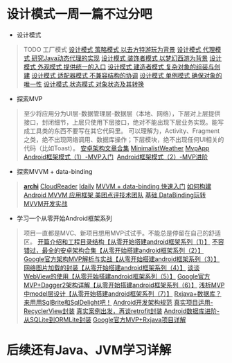 设计模式一周一篇不过分吧
===================
- 设计模式
> TODO 工厂模式
> [设计模式 策略模式 以去方特游玩为背景](http://www.jianshu.com/p/4c3df0b59573)
> [设计模式 代理模式 研究Java动态代理的实现](http://www.jianshu.com/p/0a1cecb54d2a)
> [设计模式 装饰者模式 以梦幻西游为背景](http://www.jianshu.com/p/87e6abc39451)
> [设计模式 外观模式 提供统一的入口](http://www.jianshu.com/p/460d7eb9b3fc)
> [设计模式 建造者模式 复杂对象的组装与创建](http://www.jianshu.com/p/f384b0063887)
> [设计模式 适配器模式 不兼容结构的协调](http://www.jianshu.com/p/43182d6dcd0e)
> [设计模式 单例模式 确保对象的唯一性](http://www.jianshu.com/p/971394406d06)
> [设计模式 状态模式 对象状态及其转换](http://www.jianshu.com/p/b1a09a02659f)

- 探索MVP
>至少将应用分为UI层-数据管理层-数据层（本地、网络），下层对上层提供接口，封闭细节，上层只使用下层接口，绝对不能出现下层业务实现。能写成工具类的东西不要写在其它代码里。
可以理解为，Activity、Fragment之类，绝不出现网络调用、数据库操作；下层模块，绝不出现任何UI相关的代码（比如Toast）。
>[安卓架构文章合集](http://www.jianshu.com/p/1f21e1d375aa)
>[MinimalistWeather](https://github.com/BaronZ88/MinimalistWeather)
>[MvpApp](https://github.com/Rukey7/MvpApp)
>[Android框架模式（1）-MVP入门](http://blog.csdn.net/duo2005duo/article/details/50594757)
> [Android框架模式（2）-MVP进阶](http://blog.csdn.net/duo2005duo/article/details/50778321)
> 
>

- 探索MVVM + data-binding
>**[archi](https://github.com/ivacf/archi)**
>[CloudReader](https://github.com/youlookwhat/CloudReader)
>[Idaily](https://github.com/liuguangqiang/Idaily)
>[MVVM + data-binding 快速入门](http://blog.csdn.net/nothingl3/article/details/52352813)
>[如何构建Android MVVM 应用框架 美团点评技术团队](https://zhuanlan.zhihu.com/p/23772285?utm_source=qq&utm_medium=social)
>[基础 DataBinding玩转MVVM开发实战](http://blog.csdn.net/donkor_/article/details/54598215)
>
>
>

- 学习一个从零开始Android框架系列
>项目一直都是MVC、新项目想用MVP试试手。不能总是停留在自己的舒适区。
>[开篇介绍和工程目录结构【从零开始搭建android框架系列（1）】](http://www.jianshu.com/p/d0fee882a0fe)
>[不容错过，最全的安卓架构合集【从零开始搭建android框架系列（2）】](http://www.jianshu.com/p/1f21e1d375aa)
>[Google官方架构MVP解析与实战【从零开始搭建android框架系列（3）】](http://www.jianshu.com/p/569ab68da482)
>[网络图片加载的封装【从零开始搭建android框架系列（4）】](http://www.jianshu.com/p/e26130a93289)
>[谈谈WebView的使用【从零开始搭建android框架系列（5）】](http://www.jianshu.com/p/e3965d3636e7)
>[Google官方MVP+Dagger2架构详解【从零开始搭建android框架系列（6）】](http://www.jianshu.com/p/01d3c014b0b1)
>[浅析MVP中model层设计【从零开始搭建android框架系列（7）】](http://www.jianshu.com/p/d299153ff853)
>[Rxjava+数据库？来用用SqlBrite和SqlDelight吧！](http://www.jianshu.com/p/4664045fa04e)
>[Android开发架构规范](http://www.jianshu.com/p/99239b9c1630)
>[真实项目运用-RecyclerView封装](http://www.jianshu.com/p/2f2996ef2c75)
>[真实案例出发，再谈retrofit封装](http://www.jianshu.com/p/71ed09823470)
>[Android数据库进阶-从SQLite到ORMLite封装](http://www.jianshu.com/p/776a01485d91)
>[Google官方MVP+Rxjava项目详解](http://www.jianshu.com/p/e469467a903b)


后续还有Java、JVM学习详解
===================
